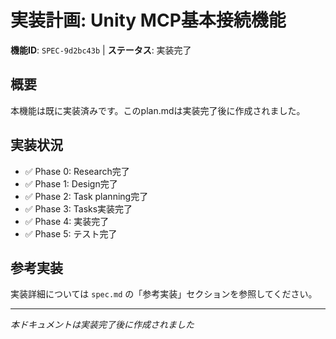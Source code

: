 # 実装計画: Unity MCP基本接続機能

**機能ID**: `SPEC-9d2bc43b` | **ステータス**: 実装完了

## 概要

本機能は既に実装済みです。このplan.mdは実装完了後に作成されました。

## 実装状況

- ✅ Phase 0: Research完了
- ✅ Phase 1: Design完了  
- ✅ Phase 2: Task planning完了
- ✅ Phase 3: Tasks実装完了
- ✅ Phase 4: 実装完了
- ✅ Phase 5: テスト完了

## 参考実装

実装詳細については `spec.md` の「参考実装」セクションを参照してください。

---
*本ドキュメントは実装完了後に作成されました*
